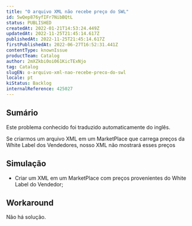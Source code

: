 ```yaml
---
title: "O arquivo XML não recebe preço do SWL"
id: 5wQep876yfIFr7NibBQtL
status: PUBLISHED
createdAt: 2022-01-21T14:53:24.449Z
updatedAt: 2022-11-25T21:45:14.617Z
publishedAt: 2022-11-25T21:45:14.617Z
firstPublishedAt: 2022-06-27T16:52:31.441Z
contentType: knownIssue
productTeam: Catalog
author: 2mXZkbi0oi061KicTExNjo
tag: Catalog
slugEN: o-arquivo-xml-nao-recebe-preco-do-swl
locale: pt
kiStatus: Backlog
internalReference: 425027
---
```


## Sumário

<div class="alert alert-info">
  <p>Este problema conhecido foi traduzido automaticamente do inglês.</p>
</div>


Se criarmos um arquivo XML em um MarketPlace que carrega preços da White Label dos Vendedores, nosso XML não mostrará esses preços


## Simulação


- Criar um XML em um MarketPlace com preços provenientes do White Label do Vendedor;



## Workaround


Não há solução.

